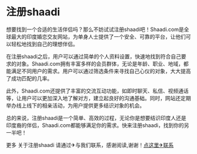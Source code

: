 # 注册shaadi

想要找到一个合适的生活伴侣吗？那么不妨试试注册shaadi吧！Shaadi.com是全球最大的印度婚恋交友网站，为单身人士提供了一个安全、可靠的平台，让他们可以轻松地找到自己的理想伴侣。

在注册shaadi之后，用户可以通过简单的个人资料设置，快速地找到符合自己要求的对象。Shaadi.com拥有丰富多样的会员群体，无论是年龄、职业、地域，都能满足不同用户的需求。用户可以通过筛选条件来寻找自己心仪的对象，大大提高了成功匹配的几率。

此外，Shaadi.com还提供了丰富的交流互动功能，如即时聊天、私信、视频通话等，让用户可以更加深入地了解对方，建立起良好的沟通基础。同时，网站还定期举办线上线下的相亲活动，为用户提供更多结识对象的机会。

总的来说，注册shaadi是一个简单、高效的过程，无论你是想要结识印度人还是印度裔的伴侣，Shaadi.com都能够满足你的需求。快来注册shaadi，找到你的另一半吧！

更多 关于注册shaadi 请通过✈与我们联系，感谢阅读,谢谢！[点这里✈联系](https://c.k02.cc)